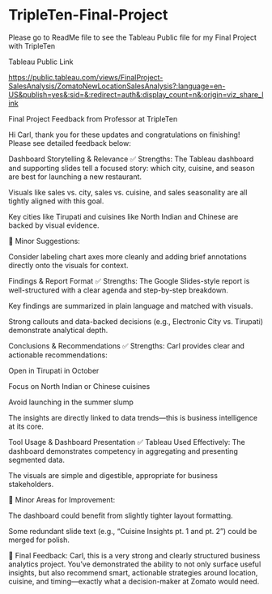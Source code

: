 # TripleTen-Final-Project
Please go to ReadMe file to see the Tableau Public file for my Final Project with TripleTen 


Tableau Public Link

https://public.tableau.com/views/FinalProject-SalesAnalysis/ZomatoNewLocationSalesAnalysis?:language=en-US&publish=yes&:sid=&:redirect=auth&:display_count=n&:origin=viz_share_link


Final Project Feedback from Professor at TripleTen

Hi Carl, thank you for these updates and congratulations on finishing! Please see detailed feedback below:

Dashboard Storytelling & Relevance ✅ Strengths:
The Tableau dashboard and supporting slides tell a focused story: which city, cuisine, and season are best for launching a new restaurant.

Visuals like sales vs. city, sales vs. cuisine, and sales seasonality are all tightly aligned with this goal.

Key cities like Tirupati and cuisines like North Indian and Chinese are backed by visual evidence.

🔧 Minor Suggestions:

Consider labeling chart axes more cleanly and adding brief annotations directly onto the visuals for context.

Findings & Report Format ✅ Strengths:
The Google Slides-style report is well-structured with a clear agenda and step-by-step breakdown.

Key findings are summarized in plain language and matched with visuals.

Strong callouts and data-backed decisions (e.g., Electronic City vs. Tirupati) demonstrate analytical depth.

Conclusions & Recommendations ✅ Strengths:
Carl provides clear and actionable recommendations:

Open in Tirupati in October

Focus on North Indian or Chinese cuisines

Avoid launching in the summer slump

The insights are directly linked to data trends—this is business intelligence at its core.

Tool Usage & Dashboard Presentation ✅ Tableau Used Effectively:
The dashboard demonstrates competency in aggregating and presenting segmented data.

The visuals are simple and digestible, appropriate for business stakeholders.

🔧 Minor Areas for Improvement:

The dashboard could benefit from slightly tighter layout formatting.

Some redundant slide text (e.g., “Cuisine Insights pt. 1 and pt. 2”) could be merged for polish.

📘 Final Feedback:
Carl, this is a very strong and clearly structured business analytics project. You’ve demonstrated the ability to not only surface useful insights, but also recommend smart, actionable strategies around location, cuisine, and timing—exactly what a decision-maker at Zomato would need.

